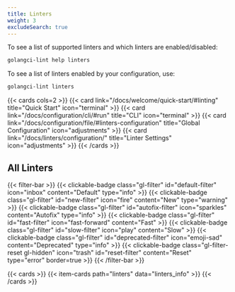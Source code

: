```yaml
---
title: Linters
weight: 3
excludeSearch: true
---
```


To see a list of supported linters and which linters are enabled/disabled:

```bash
golangci-lint help linters
```

To see a list of linters enabled by your configuration, use:

```bash
golangci-lint linters
```

{{< cards cols=2 >}}
    {{< card link="/docs/welcome/quick-start/#linting" title="Quick Start" icon="terminal" >}}
    {{< card link="/docs/configuration/cli/#run" title="CLI" icon="terminal" >}}
    {{< card link="/docs/configuration/file/#linters-configuration" title="Global Configuration" icon="adjustments" >}}
    {{< card link="/docs/linters/configuration/" title="Linter Settings" icon="adjustments" >}}
{{< /cards >}}

## All Linters

{{< filter-bar >}}
    {{< clickable-badge class="gl-filter" id="default-filter" icon="inbox" content="Default" type="info" >}}
    {{< clickable-badge class="gl-filter" id="new-filter" icon="fire" content="New" type="warning" >}}
    {{< clickable-badge class="gl-filter" id="autofix-filter" icon="sparkles" content="Autofix" type="info" >}}
    {{< clickable-badge class="gl-filter" id="fast-filter" icon="fast-forward" content="Fast" >}}
    {{< clickable-badge class="gl-filter" id="slow-filter" icon="play" content="Slow" >}}
    {{< clickable-badge class="gl-filter" id="deprecated-filter" icon="emoji-sad" content="Deprecated" type="info" >}}
    {{< clickable-badge class="gl-filter-reset gl-hidden" icon="trash" id="reset-filter" content="Reset" type="error" border=true >}}
{{< /filter-bar >}}

{{< cards >}}
    {{< item-cards path="linters" data="linters_info" >}}
{{< /cards >}}
